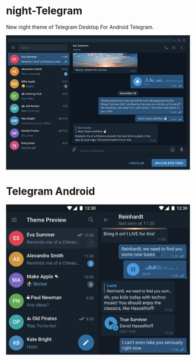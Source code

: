 # night-Telegram
New night theme of Telegram Desktop For Android Telegram. 

[td]:https://raw.githubusercontent.com/huezo/night-Telegram/master/td.png

![td][td]


# Telegram Android 

[demo]:https://raw.githubusercontent.com/huezo/night-Telegram/master/demo.jpg

![demo][demo]


